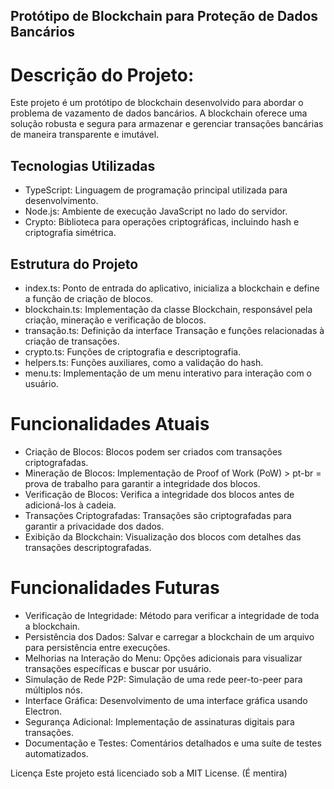 ## Protótipo de Blockchain para Proteção de Dados Bancários

# Descrição do Projeto:

Este projeto é um protótipo de blockchain desenvolvido para abordar o problema de vazamento de dados bancários. A blockchain oferece uma solução robusta e segura para armazenar e gerenciar transações bancárias de maneira transparente e imutável.

## Tecnologias Utilizadas

- TypeScript: Linguagem de programação principal utilizada para desenvolvimento.
- Node.js: Ambiente de execução JavaScript no lado do servidor.
- Crypto: Biblioteca para operações criptográficas, incluindo hash e criptografia simétrica.

## Estrutura do Projeto

- index.ts: Ponto de entrada do aplicativo, inicializa a blockchain e define a função de criação de blocos.
- blockchain.ts: Implementação da classe Blockchain, responsável pela criação, mineração e verificação de blocos.
- transação.ts: Definição da interface Transação e funções relacionadas à criação de transações.
- crypto.ts: Funções de criptografia e descriptografia.
- helpers.ts: Funções auxiliares, como a validação do hash.
- menu.ts: Implementação de um menu interativo para interação com o usuário.

# Funcionalidades Atuais

- Criação de Blocos: Blocos podem ser criados com transações criptografadas.
- Mineração de Blocos: Implementação de Proof of Work (PoW) > pt-br = prova de trabalho para garantir a integridade dos blocos.
- Verificação de Blocos: Verifica a integridade dos blocos antes de adicioná-los à cadeia.
- Transações Criptografadas: Transações são criptografadas para garantir a privacidade dos dados.
- Exibição da Blockchain: Visualização dos blocos com detalhes das transações descriptografadas.

# Funcionalidades Futuras

- Verificação de Integridade: Método para verificar a integridade de toda a blockchain.
- Persistência dos Dados: Salvar e carregar a blockchain de um arquivo para persistência entre execuções.
- Melhorias na Interação do Menu: Opções adicionais para visualizar transações específicas e buscar por usuário.
- Simulação de Rede P2P: Simulação de uma rede peer-to-peer para múltiplos nós.
- Interface Gráfica: Desenvolvimento de uma interface gráfica usando Electron.
- Segurança Adicional: Implementação de assinaturas digitais para transações.
- Documentação e Testes: Comentários detalhados e uma suíte de testes automatizados.

Licença
Este projeto está licenciado sob a MIT License. (É mentira)
